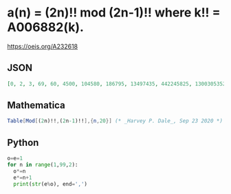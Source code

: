 # a\(n\) \= \(2n\)\!\! mod \(2n\-1\)\!\! where k\!\! \= A006882\(k\)\.
https://oeis.org/A232618
## JSON
```JSON
[0, 2, 3, 69, 60, 4500, 104580, 186795, 13497435, 442245825, 13003053525, 64585694250, 3576632909850, 147580842959550, 5708173568847750, 27904470362393625, 2292043480058957625, 126842184377462428875, 6371504674680470700375, 312265748715684068930625]
```
## Mathematica
```Mathematica
Table[Mod[(2n)!!,(2n-1)!!],{n,20}] (* _Harvey P. Dale_, Sep 23 2020 *)
```
## Python
```Python
o=e=1
for n in range(1,99,2):
  o*=n
  e*=n+1
  print(str(e%o), end=',')
```
